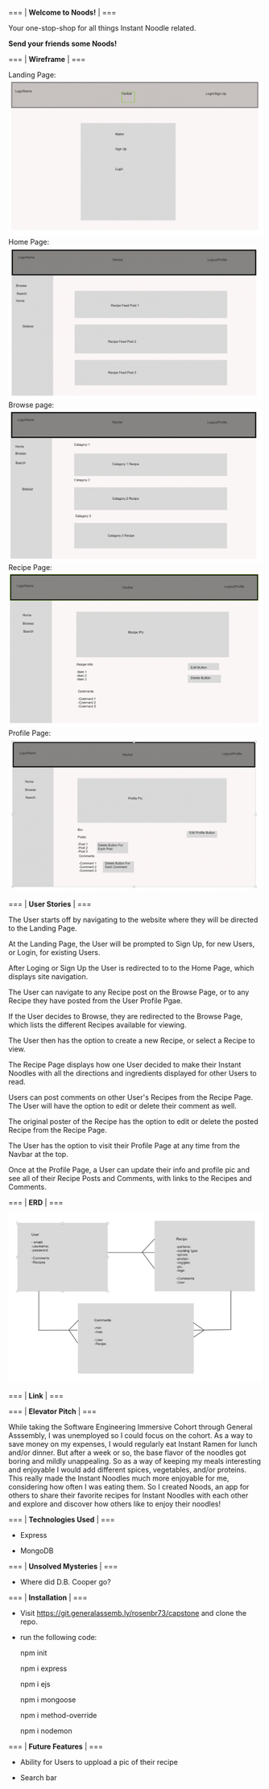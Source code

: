 === | **Welcome to Noods!** | ===

Your one-stop-shop for all things Instant Noodle related.

__Send your friends some Noods!__

=== | **Wireframe** | ===

Landing Page:
![Landing Page Wirefreame](./public/README_images/LandingPage.png)
Home Page:
![Home Page Wirefreame](./public/README_images/HomePage.png)
Browse page:
![Browse Page Wirefreame](./public/README_images/BrowsePage.png)
Recipe Page:
![Recipe Page Wirefreame](./public/README_images/RecipePage.png)
Profile Page:
![Profile Page Wirefreame](./public/README_images/ProfilePage.png)

=== | **User Stories** | ===

The User starts off by navigating to the website where they will be directed to the Landing Page.

At the Landing Page, the User will be prompted to Sign Up, for new Users, or Login, for existing Users.

After Loging or Sign Up the User is redirected to to the Home Page, which displays site navigation.

The User can navigate to any Recipe post on the Browse Page, or to any Recipe they have posted from the User Profile Pgae.

If the User decides to Browse, they are redirected to the Browse Page, which lists the different Recipes available for viewing.

The User then has the option to create a new Recipe, or select a Recipe to view.

The Recipe Page displays how one User decided to make their Instant Noodles with all the directions and ingredients displayed for other Users to read.

Users can post comments on other User's Recipes from the Recipe Page. The User will have the option to edit or delete their comment as well.

The original poster of the Recipe has the option to edit or delete the posted Recipe from the Recipe Page.

The User has the option to visit their Profile Page at any time from the Navbar at the top.

Once at the Profile Page, a User can update their info and profile pic and see all of their Recipe Posts and Comments, with links to the Recipes and Comments.

=== | **ERD** | ===

![ERD](./public/README_images/ERD.png)

=== | **Link** | ===
<!-- Deployment Link -->

=== | **Elevator Pitch** | ===

While taking the Software Engineering Immersive Cohort through General Asssembly, I was unemployed so I could focus on the cohort. As a way to save money on my expenses, I would regularly eat Instant Ramen for lunch and/or dinner. But after a week or so, the base flavor of the noodles got boring and mildly unappealing. So as a way of keeping my meals interesting and enjoyable I would add different spices, vegetables, and/or proteins. This really made the Instant Noodles much more enjoyable for me, considering how often I was eating them. So I created Noods, an app for others to share their favorite recipes for Instant Noodles with each other and explore and discover how others like to enjoy their noodles! 

=== | **Technologies Used** | ===

- Express

- MongoDB

=== | **Unsolved Mysteries** | ===

<!-- X-Files song intensifies -->
- Where did D.B. Cooper go?

=== | **Installation** | ===
- Visit https://git.generalassemb.ly/rosenbr73/capstone and clone the repo.

- run the following code:
   
    npm init
   
    npm i express
   
    npm i ejs
   
    npm i mongoose
   
    npm i method-override
   
    npm i nodemon

=== | **Future Features** | ===

- Ability for Users to uppload a pic of their recipe

- Search bar
